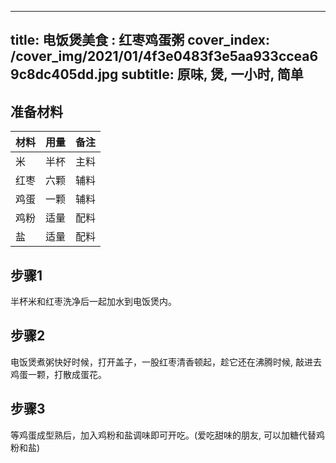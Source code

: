 
---
title: 电饭煲美食 : 红枣鸡蛋粥
cover_index: /cover_img/2021/01/4f3e0483f3e5aa933ccea69c8dc405dd.jpg
subtitle: 原味, 煲, 一小时, 简单
---

## 准备材料

| 材料     | 用量 | 备注|
| ------- | ----- | --- |
| 米 | 半杯| 主料 |
| 红枣 | 六颗| 辅料 |
| 鸡蛋 | 一颗| 辅料 |
| 鸡粉 | 适量| 配料 |
| 盐 | 适量| 配料 |

## 步骤1

半杯米和红枣洗净后一起加水到电饭煲内。

## 步骤2

电饭煲煮粥快好时候，打开盖子，一股红枣清香顿起，趁它还在沸腾时候, 敲进去鸡蛋一颗，打散成蛋花。

## 步骤3

等鸡蛋成型熟后，加入鸡粉和盐调味即可开吃。(爱吃甜味的朋友, 可以加糖代替鸡粉和盐)

